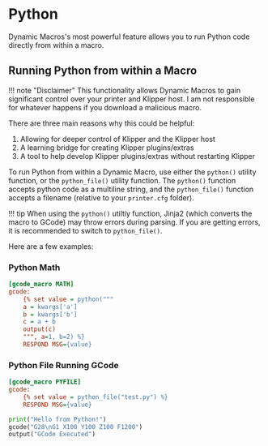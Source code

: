# Python

Dynamic Macros's most powerful feature allows you to run Python code directly from within a macro.

## Running Python from within a Macro

!!! note "Disclaimer"
    This functionality allows Dynamic Macros to gain significant control over your printer and Klipper host. I am not responsible for whatever happens if you download a malicious macro.

There are three main reasons why this could be helpful:

1. Allowing for deeper control of Klipper and the Klipper host
2. A learning bridge for creating Klipper plugins/extras
3. A tool to help develop Klipper plugins/extras without restarting Klipper

To run Python from within a Dynamic Macro, use either the `python()` utility function, or the `python_file()` utility function. The `python()` function accepts python code as a multiline string, and the `python_file()` function accepts a filename (relative to your `printer.cfg` folder).

!!! tip
    When using the `python()` utiltiy function, Jinja2 (which converts the macro to GCode) may throw errors during parsing. If you are getting errors, it is recommended to switch to `python_file()`.

Here are a few examples:

### Python Math

```cfg title="macros.cfg"
[gcode_macro MATH]
gcode:
    {% set value = python("""
    a = kwargs['a']
    b = kwargs['b']
    c = a + b
    output(c)
    """, a=1, b=2) %}
    RESPOND MSG={value}
```

### Python File Running GCode

```cfg title="macros.cfg"
[gcode_macro PYFILE]
gcode:
    {% set value = python_file("test.py") %}
    RESPOND MSG={value}
```

```py title="test.py"
print("Hello from Python!")
gcode("G28\nG1 X100 Y100 Z100 F1200")
output("GCode Executed")
```